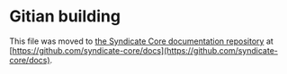 Gitian building
================

This file was moved to [the Syndicate Core documentation repository](https://github.com/syndicate-core/docs/blob/master/gitian-building.md) at [https://github.com/syndicate-core/docs](https://github.com/syndicate-core/docs).
